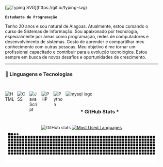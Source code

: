 

[![Typing SVG](https://readme-typing-svg.demolab.com?font=Osvaldo&pause=1000&color=9E1ECD&center=falso&vCenter=falso&repeat=verdadeiro&random=falso&width=435&lines=Ol%C3%A1%2C+meu+nome+%C3%A9+Jo%C3%A3o+Villarindo.)](https://git.io/typing-svg)

**`Estudante de Programação`**

Tenho 20 anos e sou natural de Alagoas. Atualmente, estou cursando o curso de Sistemas de Informação. Sou apaixonado por tecnologia, especialmente por áreas como programação, redes de computadores e desenvolvimento de sistemas. Gosto de aprender e compartilhar meu conhecimento com outras pessoas. Meu objetivo é me tornar um profissional capacitado e contribuir para a evolução tecnológica. Estou sempre em busca de novos desafios e oportunidades de crescimento.


---

### 🤖 Linguagens e Tecnologias

<br>

<img 
    align="left" 
    alt="HTML"
    title="HTML" 
    width="30px" 
    style="padding-right: 10px;" 
    src="https://cdn.jsdelivr.net/gh/devicons/devicon@latest/icons/html5/html5-original.svg" 
/>
<img 
    align="left" 
    alt="CSS" 
    title="CSS"
    width="30px" 
    style="padding-right: 10px;" 
    src="https://cdn.jsdelivr.net/gh/devicons/devicon@latest/icons/css3/css3-original.svg" 
/>
<img 
    align="left" 
    alt="JavaScript" 
    title="JavaScript"
    width="30px" 
    style="padding-right: 10px;" 
    src="https://cdn.jsdelivr.net/gh/devicons/devicon@latest/icons/javascript/javascript-original.svg" 
/>
<img 
    align="left" 
    alt="PHP" 
    title="PHP"
    width="30px" 
    style="padding-right: 10px;" 
    src="https://cdn.jsdelivr.net/gh/devicons/devicon@latest/icons/php/php-original.svg" 
/>
<img 
    align="left" 
    alt="Python" 
    title="Python"
    width="30px" 
    style="padding-right: 10px;" 
    src="https://cdn.jsdelivr.net/gh/devicons/devicon@latest/icons/python/python-original.svg" 
/>
<img src="https://cdn.jsdelivr.net/gh/devicons/devicon/icons/mysql/mysql-original.svg" height="25" alt="mysql logo"  />
  <img width="30px" />
<br/>
<br/>

<div style="text-align: center;" align="center">
  <h3>* GitHub Stats *</h3>
  <br>
  <img src="https://github-readme-stats-git-masterrstaa-rickstaa.vercel.app/api?username=jvillarindoo1&hide_title=true&show_icons=true&include_all_commits=false&count_private=true&line_height=25&hide=issues&bg_color=000&title_color=FF00F6&text_color=FFF&border_radius=3&border_color=36123c&icon_color=FF00F6&theme=jolly" alt="GitHub stats">

  <a href="https://github.com/jvillarindoo1/github-readme-stats">
    <img src="https://github-readme-stats-git-masterrstaa-rickstaa.vercel.app/api/top-langs/?username=jvillarindoo1&line_height=10&card_width=290&layout=compact&hide_title=false&count_private=true&langs_count=4&show_icons=true&title_color=FF00F6&hide=html,scss,less&bg_color=000&text_color=8B8B8B&border_radius=3&border_color=561760&count_private=true" alt="Most Used Languages">
  </a>
</div>

<picture align="center">
  <source media="(prefers-color-scheme: dark)" srcset="https://raw.githubusercontent.com/jvillarindoo1/jvillarindoo1/output/github-contribution-grid-snake-dark.svg">
  <source media="(prefers-color-scheme: light)" srcset="https://raw.githubusercontent.com/jvillarindoo1/jvillarindoo1/output/github-contribution-grid-snake-dark.svg">
  <img align="center" alt="github contribution grid snake animation" src="https://raw.githubusercontent.com/jvillarindoo1/jvillarindoo1/output/github-contribution-grid-snake.svg">
</picture>

